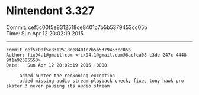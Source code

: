 # Nintendont 3.327
Commit: cef5c00f5e8312518ce8401c7b5b5379453cc05b  
Time: Sun Apr 12 20:02:19 2015   

-----

```
commit cef5c00f5e8312518ce8401c7b5b5379453cc05b
Author: fix94.1@gmail.com <fix94.1@gmail.com@6acfca08-c3de-247c-4448-9f1a92385553>
Date:   Sun Apr 12 20:02:19 2015 +0000

    -added hunter the reckoning exception
    -added missing audio stream playback check, fixes tony hawk pro skater 3 never pausing its audio stream
```
